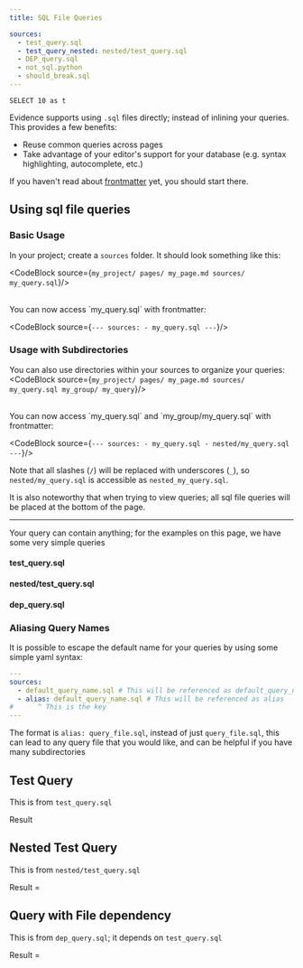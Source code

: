 ```yaml
---
title: SQL File Queries

sources:
  - test_query.sql
  - test_query_nested: nested/test_query.sql
  - DEP_query.sql
  - not_sql.python
  - should_break.sql
---
```


<script> import { base } from "$app/paths"; </script>

```query_on_the_page
SELECT 10 as t
```

Evidence supports using `.sql` files directly; instead of inlining your queries.
This provides a few benefits:

- Reuse common queries across pages
- Take advantage of your editor's support for your database (e.g. syntax highlighting, autocomplete, etc.)

<Alert status="warning">
If you haven't read about <a href="{base}/frontmatter" target="_blank">frontmatter</a> yet, you should start there.
</Alert>

## Using sql file queries

### Basic Usage

In your project; create a `sources` folder. It should look something like this:

<CodeBlock source={`my_project/ pages/ my_page.md sources/ my_query.sql`}/>

<br/>
You can now access `my_query.sql` with frontmatter:

<CodeBlock source={`--- sources: - my_query.sql ---`}/>

### Usage with Subdirectories

You can also use directories within your sources to organize your queries:
<CodeBlock source={`my_project/ pages/ my_page.md sources/ my_query.sql my_group/ my_query`}/>

<br/>
You can now access `my_query.sql` and `my_group/my_query.sql` with frontmatter:

<CodeBlock source={`--- sources: - my_query.sql - nested/my_query.sql ---`}/>

Note that all slashes (`/`) will be replaced with underscores (`_`), so `nested/my_query.sql` is accessible as `nested_my_query.sql`.

It is also noteworthy that when trying to view queries; all sql file queries will be placed at the bottom of the page.

---

Your query can contain anything; for the examples on this page, we have some very simple queries

#### test_query.sql

<CodeBlock source="SELECT 1 as t;"/>

#### nested/test_query.sql

<CodeBlock source="SELECT 2 as t;"/>

#### dep_query.sql

<CodeBlock source="SELECT t * 2 as x FROM $&#123;test_query}"/>

### Aliasing Query Names

It is possible to escape the default name for your queries by using some simple yaml syntax:

```yaml
---
sources:
  - default_query_name.sql # This will be referenced as default_query_name
  - alias: default_query_name.sql # This will be referenced as alias
#      ^ This is the key
---
```

The format is `alias: query_file.sql`, instead of just `query_file.sql`, this can lead
to any query file that you would like, and can be helpful if you have many subdirectories

## Test Query

This is from `test_query.sql`

Result <Value data={test_query} value="t"/>

## Nested Test Query

This is from `nested/test_query.sql`

Result = <Value data={test_query_nested} value="t"/>

## Query with File dependency

This is from `dep_query.sql`; it depends on `test_query.sql`

Result = <Value data={dep_query} value="x"/>
